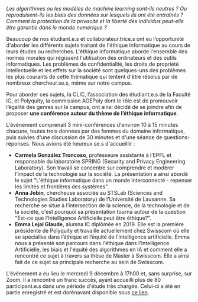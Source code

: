 *Les algorithmes ou les modèles de machine learning sont-ils neutres ? Ou reproduisent-ils les biais des données sur lesquels ils ont été entraînés ?*
*Comment la protection de la privacité et la liberté des individus peut-elle être garantie dans le monde numérique ?*

Beaucoup de nos étudiant.e.s et collaborateur.trice.s ont eu l’opportunité d'aborder les différents sujets traitant de l'éthique informatique au cours de leurs études ou recherches. L'éthique informatique aborde l'ensemble des normes morales qui régissent l'utilisation des ordinateurs et des outils informatiques. Les problèmes de confidentialité, les droits de propriété intellectuelle et les effets sur la société sont quelques-uns des problèmes les plus courants de cette thématique qui tentent d'être résolus par de nombreux chercheur.se.s, même sur notre campus.     

Pour aborder ces sujets, la CLIC, l’association des étudiant.e.s de la Faculté IC, et Polyquity, la commission AGEPoly dont le rôle est de promouvoir l’égalité des genres sur le campus, ont ainsi décidé de se joindre afin de proposer **une conférence autour du thème de l’éthique informatique**.

L'événement comprenait 3 mini-conférences d'environ 10 à 15 minutes chacune, toutes trois données par des femmes du domaine informatique, puis suivies d'une discussion de 30 minutes et d'une séance de questions-réponses. Nous avions été heureux.se.s d'accueillir :
* **Carmela González Troncoso**, professeure assistante à l’EPFL et responsable du laboratoire SPRING (Security and Privacy Engineering Laboratory). Son travail se concentre sur comprendre et modérer l’impact de la technologie sur la société. La présentation a ainsi abordé le sujet "L'éthique informatique dans un monde interconnecté - repenser les limites et frontières des systèmes".
* **Anna Jobin**, chercheuse associée au STSLab (Sciences and Technologies Studies Laboratory) de l’Université de Lausanne. Sa recherche se situe à l’intersection de la science, de la technologie et de la société, c'est pourquoi sa présentation tourna autour de la question "Est-ce que l'Intelligence Artificielle peut être éthique?".
* **Emma Lejal Glaude**, alumna IC diplômée en 2019. Elle est la première présidente de Polyquity et travaille actuellement chez Swisscom où elle se spécialise dans l’éthique et l’équité de l’intelligence artificielle. Emma nous a présenté son parcours dans l'éthique dans l'Intelligence Artificielle, les biais et l'équité des algorithmes en IA et comment elle a rencontré ce sujet à travers sa thèse de Master à Swisscom. Elle a ainsi fait de ce sujet sa principale recherche au sein de Swisscom.

L'événement a eu lieu le mercredi 9 décembre à 17h00 et, sans surprise, sur Zoom. Il a rencontré un franc succès, ayant accueilli plus de 80 participant.e.s dans une période d'étude très chargée. Celui-ci a été en partie enregistré et est dorénavant disponible sous [ce lien](https://clic.epfl.ch/nextcloud/index.php/s/EDrWYx4sr2kg9Xp).
